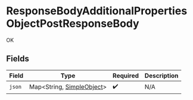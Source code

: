 # ResponseBodyAdditionalPropertiesObjectPostResponseBody

OK


## Fields

| Field                                                             | Type                                                              | Required                                                          | Description                                                       |
| ----------------------------------------------------------------- | ----------------------------------------------------------------- | ----------------------------------------------------------------- | ----------------------------------------------------------------- |
| `json`                                                            | Map\<String, [SimpleObject](../../models/shared/SimpleObject.md)> | :heavy_check_mark:                                                | N/A                                                               |